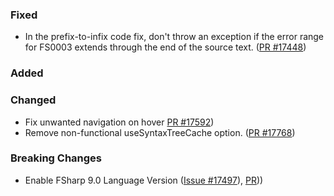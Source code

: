 ### Fixed

* In the prefix-to-infix code fix, don't throw an exception if the error range for FS0003 extends through the end of the source text. ([PR #17448](https://github.com/dotnet/fsharp/pull/17448))

### Added

### Changed
* Fix unwanted navigation on hover [PR #17592](https://github.com/dotnet/fsharp/pull/17592))
* Remove non-functional useSyntaxTreeCache option. ([PR #17768](https://github.com/dotnet/fsharp/pull/17768))


### Breaking Changes
* Enable FSharp 9.0 Language Version ([Issue #17497](https://github.com/dotnet/fsharp/issues/17438)), [PR](https://github.com/dotnet/fsharp/pull/17500)))

